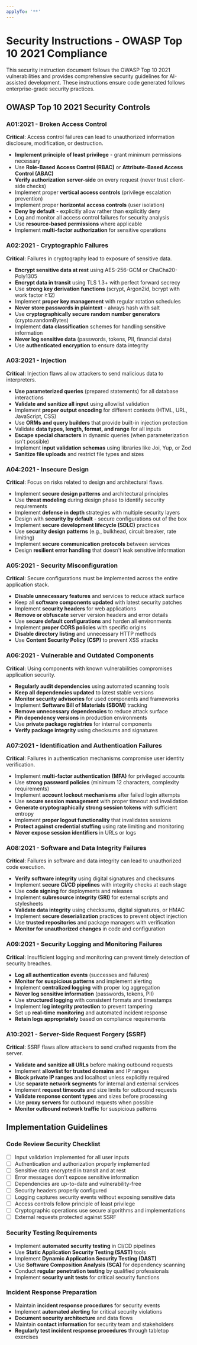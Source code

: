```yaml
---
applyTo: '**'
---
```


# Security Instructions - OWASP Top 10 2021 Compliance

This security instruction document follows the OWASP Top 10 2021 vulnerabilities and provides comprehensive security guidelines for AI-assisted development. These instructions ensure code generated follows enterprise-grade security practices.

## OWASP Top 10 2021 Security Controls

### A01:2021 - Broken Access Control
**Critical**: Access control failures can lead to unauthorized information disclosure, modification, or destruction.

- **Implement principle of least privilege** - grant minimum permissions necessary
- Use **Role-Based Access Control (RBAC)** or **Attribute-Based Access Control (ABAC)**
- **Verify authorization server-side** on every request (never trust client-side checks)
- Implement proper **vertical access controls** (privilege escalation prevention)
- Implement proper **horizontal access controls** (user isolation)
- **Deny by default** - explicitly allow rather than explicitly deny
- Log and monitor all access control failures for security analysis
- Use **resource-based permissions** where applicable
- Implement **multi-factor authorization** for sensitive operations

### A02:2021 - Cryptographic Failures
**Critical**: Failures in cryptography lead to exposure of sensitive data.

- **Encrypt sensitive data at rest** using AES-256-GCM or ChaCha20-Poly1305
- **Encrypt data in transit** using TLS 1.3+ with perfect forward secrecy
- Use **strong key derivation functions** (scrypt, Argon2id, bcrypt with work factor ≥12)
- Implement **proper key management** with regular rotation schedules
- **Never store passwords in plaintext** - always hash with salt
- Use **cryptographically secure random number generators** (crypto.randomBytes)
- Implement **data classification** schemes for handling sensitive information
- **Never log sensitive data** (passwords, tokens, PII, financial data)
- Use **authenticated encryption** to ensure data integrity

### A03:2021 - Injection
**Critical**: Injection flaws allow attackers to send malicious data to interpreters.

- **Use parameterized queries** (prepared statements) for all database interactions
- **Validate and sanitize all input** using allowlist validation
- Implement **proper output encoding** for different contexts (HTML, URL, JavaScript, CSS)
- Use **ORMs and query builders** that provide built-in injection protection
- Validate **data types, length, format, and range** for all inputs
- **Escape special characters** in dynamic queries (when parameterization isn't possible)
- Implement **input validation schemas** using libraries like Joi, Yup, or Zod
- **Sanitize file uploads** and restrict file types and sizes

### A04:2021 - Insecure Design
**Critical**: Focus on risks related to design and architectural flaws.

- Implement **secure design patterns** and architectural principles
- Use **threat modeling** during design phase to identify security requirements
- Implement **defense in depth** strategies with multiple security layers
- Design with **security by default** - secure configurations out of the box
- Implement **secure development lifecycle (SDLC)** practices
- Use **security design patterns** (e.g., bulkhead, circuit breaker, rate limiting)
- Implement **secure communication protocols** between services
- Design **resilient error handling** that doesn't leak sensitive information

### A05:2021 - Security Misconfiguration
**Critical**: Secure configurations must be implemented across the entire application stack.

- **Disable unnecessary features** and services to reduce attack surface
- Keep all **software components updated** with latest security patches
- Implement **security headers** for web applications
- **Remove or obfuscate** server version headers and error details
- Use **secure default configurations** and harden all environments
- Implement **proper CORS policies** with specific origins
- **Disable directory listing** and unnecessary HTTP methods
- Use **Content Security Policy (CSP)** to prevent XSS attacks

### A06:2021 - Vulnerable and Outdated Components
**Critical**: Using components with known vulnerabilities compromises application security.

- **Regularly audit dependencies** using automated scanning tools
- **Keep all dependencies updated** to latest stable versions
- **Monitor security advisories** for used components and frameworks
- Implement **Software Bill of Materials (SBOM)** tracking
- **Remove unnecessary dependencies** to reduce attack surface
- **Pin dependency versions** in production environments
- Use **private package registries** for internal components
- **Verify package integrity** using checksums and signatures

### A07:2021 - Identification and Authentication Failures
**Critical**: Failures in authentication mechanisms compromise user identity verification.

- Implement **multi-factor authentication (MFA)** for privileged accounts
- Use **strong password policies** (minimum 12 characters, complexity requirements)
- Implement **account lockout mechanisms** after failed login attempts
- Use **secure session management** with proper timeout and invalidation
- **Generate cryptographically strong session tokens** with sufficient entropy
- Implement **proper logout functionality** that invalidates sessions
- **Protect against credential stuffing** using rate limiting and monitoring
- **Never expose session identifiers** in URLs or logs

### A08:2021 - Software and Data Integrity Failures
**Critical**: Failures in software and data integrity can lead to unauthorized code execution.

- **Verify software integrity** using digital signatures and checksums
- Implement **secure CI/CD pipelines** with integrity checks at each stage
- Use **code signing** for deployments and releases
- Implement **subresource integrity (SRI)** for external scripts and stylesheets
- **Validate data integrity** using checksums, digital signatures, or HMAC
- Implement **secure deserialization** practices to prevent object injection
- Use **trusted repositories** and package managers with verification
- **Monitor for unauthorized changes** in code and configuration


### A09:2021 - Security Logging and Monitoring Failures
**Critical**: Insufficient logging and monitoring can prevent timely detection of security breaches.

- **Log all authentication events** (successes and failures)
- **Monitor for suspicious patterns** and implement alerting
- Implement **centralized logging** with proper log aggregation
- **Never log sensitive information** (passwords, tokens, PII)
- Use **structured logging** with consistent formats and timestamps
- Implement **log integrity protection** to prevent tampering
- Set up **real-time monitoring** and automated incident response
- **Retain logs appropriately** based on compliance requirements


### A10:2021 - Server-Side Request Forgery (SSRF)
**Critical**: SSRF flaws allow attackers to send crafted requests from the server.

- **Validate and sanitize all URLs** before making outbound requests
- Implement **allowlist for trusted domains** and IP ranges
- **Block private IP ranges** and localhost unless explicitly required
- Use **separate network segments** for internal and external services
- Implement **request timeouts** and size limits for outbound requests
- **Validate response content types** and sizes before processing
- Use **proxy servers** for outbound requests when possible
- **Monitor outbound network traffic** for suspicious patterns

## Implementation Guidelines

### Code Review Security Checklist
- [ ] Input validation implemented for all user inputs
- [ ] Authentication and authorization properly implemented
- [ ] Sensitive data encrypted in transit and at rest
- [ ] Error messages don't expose sensitive information
- [ ] Dependencies are up-to-date and vulnerability-free
- [ ] Security headers properly configured
- [ ] Logging captures security events without exposing sensitive data
- [ ] Access controls follow principle of least privilege
- [ ] Cryptographic operations use secure algorithms and implementations
- [ ] External requests protected against SSRF

### Security Testing Requirements
- Implement **automated security testing** in CI/CD pipelines
- Use **Static Application Security Testing (SAST)** tools
- Implement **Dynamic Application Security Testing (DAST)**
- Use **Software Composition Analysis (SCA)** for dependency scanning
- Conduct **regular penetration testing** by qualified professionals
- Implement **security unit tests** for critical security functions

### Incident Response Preparation
- Maintain **incident response procedures** for security events
- Implement **automated alerting** for critical security violations
- **Document security architecture** and data flows
- Maintain **contact information** for security team and stakeholders
- **Regularly test incident response procedures** through tabletop exercises